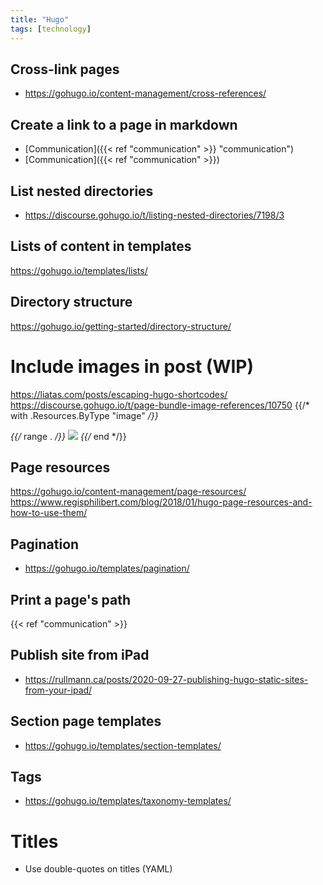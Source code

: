 ```yaml
---
title: "Hugo"
tags: [technology]
---
```


## Cross-link pages
- https://gohugo.io/content-management/cross-references/

## Create a link to a page in markdown
- [Communication]({{< ref "communication" >}} "communication")
- [Communication]({{< ref "communication" >}})

## List nested directories
- https://discourse.gohugo.io/t/listing-nested-directories/7198/3

## Lists of content in templates
https://gohugo.io/templates/lists/

## Directory structure
https://gohugo.io/getting-started/directory-structure/





# Include images in post (WIP)
https://liatas.com/posts/escaping-hugo-shortcodes/
https://discourse.gohugo.io/t/page-bundle-image-references/10750
    <!-- Images --> 
    {{/* with .Resources.ByType "image" */}}
	<div class="Image">
	{{/* range . */}}
		<img src="{{/* .RelPermalink */}}">
	{{/* end */}}
	</div>

## Page resources
https://gohugo.io/content-management/page-resources/
https://www.regisphilibert.com/blog/2018/01/hugo-page-resources-and-how-to-use-them/

## Pagination
- https://gohugo.io/templates/pagination/

## Print a page's path
{{< ref "communication" >}}


## Publish site from iPad
- https://rullmann.ca/posts/2020-09-27-publishing-hugo-static-sites-from-your-ipad/


## Section page templates
- https://gohugo.io/templates/section-templates/

## Tags
- https://gohugo.io/templates/taxonomy-templates/


# Titles
- Use double-quotes on titles (YAML)


